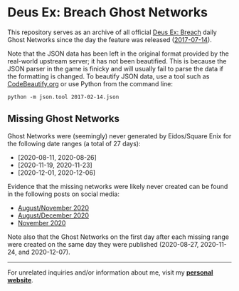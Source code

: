 # Deus Ex: Breach Ghost Networks  

This repository serves as an archive of all official [Deus Ex: Breach](https://store.steampowered.com/app/555450/) daily Ghost Networks since the day the feature was released ([2017-07-14](https://www.rockpapershotgun.com/deus-ex-breach-launches-random-daily-networks)).  

Note that the JSON data has been left in the original format provided by the real-world upstream server; it has not been beautified. This is because the JSON parser in the game is finicky and will usually fail to parse the data if the formatting is changed.  To beautify JSON data, use a tool such as [CodeBeautify.org](https://codebeautify.org/jsonviewer)  or use Python from the command line:  

```
python -m json.tool 2017-02-14.json
```  

## Missing Ghost Networks  

Ghost Networks were (seemingly) never generated by Eidos/Square Enix for the following date ranges (a total of 27 days):  

 * [2020-08-11, 2020-08-26]  
 * [2020-11-19, 2020-11-23]  
 * [2020-12-01, 2020-12-06]  

Evidence that the missing networks were likely never created can be found in the following posts on social media:

 * [August/November 2020](https://steamcommunity.com/app/337000/discussions/0/3862353324242873119/)  
 * [August/December 2020](https://forum.psnprofiles.com/topic/93516-when-do-breach-ghost-nodes-decrypt/)  
 * [November 2020](https://old.reddit.com/r/Deusex/comments/jzvrn3/dxmd_breach_offline_again/)  

Note also that the Ghost Networks on the first day after each missing range were created on the same day they were published (2020-08-27, 2020-11-24, and 2020-12-07).  

---------------------------------------

For unrelated inquiries and/or information about me, visit my **[personal website](https://SeanPesce.github.io)**.  
